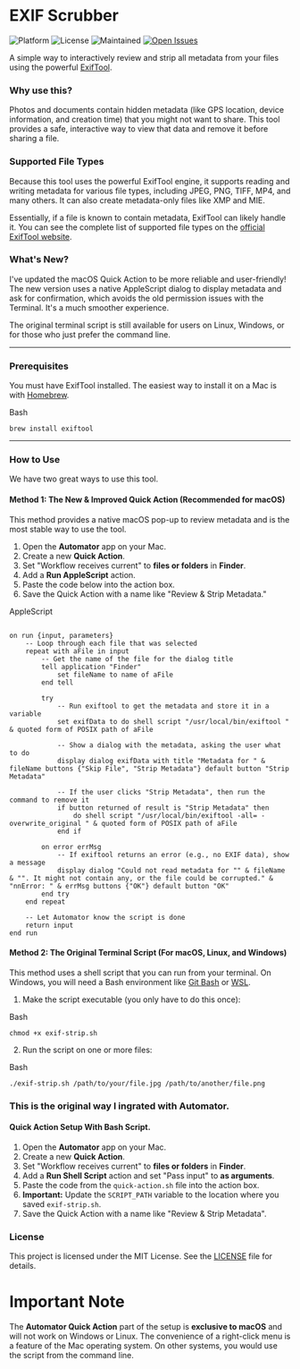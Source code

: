 
# EXIF Scrubber
![Platform](https://img.shields.io/badge/Platform-macOS%20%7C%20Linux%20%7C%20Windows-blue)
![License](https://img.shields.io/badge/License-MIT-green)
![Maintained](https://img.shields.io/badge/Maintained%3F-Yes-brightgreen)
[![Open Issues](https://img.shields.io/github/issues/knowoneactual/exif-quick-action)](https://github.com/knowoneactual/exif-quick-action/issues)

A simple way to interactively review and strip all metadata from your files using the powerful [ExifTool](https://exiftool.org/).


### Why use this?

Photos and documents contain hidden metadata (like GPS location, device information, and creation time) that you might not want to share. This tool provides a safe, interactive way to view that data and remove it before sharing a file.

### **Supported File Types**
 
Because this tool uses the powerful ExifTool engine, it supports reading and writing metadata for various file types, including JPEG, PNG, TIFF, MP4, and many others. It can also create metadata-only files like XMP and MIE.

Essentially, if a file is known to contain metadata, ExifTool can likely handle it. You can see the complete list of supported file types on the [official ExifTool website](https://exiftool.org/#supported).



### What's New?

I've updated the macOS Quick Action to be more reliable and user-friendly! The new version uses a native AppleScript dialog to display metadata and ask for confirmation, which avoids the old permission issues with the Terminal. It's a much smoother experience.

The original terminal script is still available for users on Linux, Windows, or for those who just prefer the command line.


---


### Prerequisites

You must have ExifTool installed. The easiest way to install it on a Mac is with [Homebrew](https://brew.sh/).

Bash
```
brew install exiftool 
```

---


### How to Use

We have two great ways to use this tool.


#### Method 1: The New & Improved Quick Action (Recommended for macOS)

This method provides a native macOS pop-up to review metadata and is the most stable way to use the tool.



1. Open the **Automator** app on your Mac.
2. Create a new **Quick Action**.
3. Set "Workflow receives current" to **files or folders** in **Finder**.
4. Add a **Run AppleScript** action.
5. Paste the code below into the action box.
6. Save the Quick Action with a name like "Review & Strip Metadata."

AppleScript
```

on run {input, parameters} 
	-- Loop through each file that was selected 
	repeat with aFile in input 
		-- Get the name of the file for the dialog title 
		tell application "Finder" 
			set fileName to name of aFile 
		end tell 
		 
		try 
			-- Run exiftool to get the metadata and store it in a variable 
			set exifData to do shell script "/usr/local/bin/exiftool " & quoted form of POSIX path of aFile 
			 
			-- Show a dialog with the metadata, asking the user what to do 
			display dialog exifData with title "Metadata for " & fileName buttons {"Skip File", "Strip Metadata"} default button "Strip Metadata" 
			 
			-- If the user clicks "Strip Metadata", then run the command to remove it 
			if button returned of result is "Strip Metadata" then 
				do shell script "/usr/local/bin/exiftool -all= -overwrite_original " & quoted form of POSIX path of aFile 
			end if 
			 
		on error errMsg 
			-- If exiftool returns an error (e.g., no EXIF data), show a message 
			display dialog "Could not read metadata for "" & fileName & "". It might not contain any, or the file could be corrupted." & "nnError: " & errMsg buttons {"OK"} default button "OK" 
		end try 
	end repeat 
	 
	-- Let Automator know the script is done 
	return input 
end run 
```


#### Method 2: The Original Terminal Script (For macOS, Linux, and Windows)

This method uses a shell script that you can run from your terminal. On Windows, you will need a Bash environment like [Git Bash](https://git-scm.com/download/win) or [WSL](https://docs.microsoft.com/en-us/windows/wsl/install).


1. Make the script executable (you only have to do this once): 

Bash 
``` 
chmod +x exif-strip.sh 
```

2. Run the script on one or more files: 

Bash 
```
./exif-strip.sh /path/to/your/file.jpg /path/to/another/file.png
```

### **This is the original way I ingrated with Automator.**
#### Quick Action Setup With Bash Script.

1.  Open the **Automator** app on your Mac.
2.  Create a new **Quick Action**.
3.  Set "Workflow receives current" to **files or folders** in **Finder**.
4.  Add a **Run Shell Script** action and set "Pass input" to **as arguments**.
5.  Paste the code from the `quick-action.sh` file into the action box.
6.  **Important:** Update the `SCRIPT_PATH` variable to the location where you saved `exif-strip.sh`.
7.  Save the Quick Action with a name like "Review & Strip Metadata".


### License

This project is licensed under the MIT License. See the [LICENSE](LICENSE) file for details.

# **Important Note**

The **Automator Quick Action** part of the setup is **exclusive to macOS** and will not work on Windows or Linux. The convenience of a right-click menu is a feature of the Mac operating system. On other systems, you would use the script from the command line.
